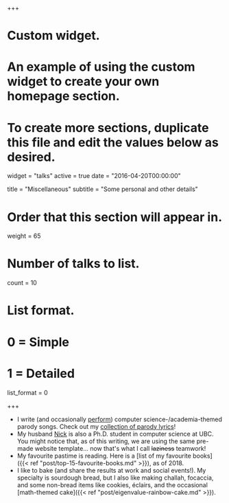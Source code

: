 +++
# Custom widget.
# An example of using the custom widget to create your own homepage section.
# To create more sections, duplicate this file and edit the values below as desired.
widget = "talks"
active = true
date = "2016-04-20T00:00:00"

title = "Miscellaneous"
subtitle = "Some personal and other details"

# Order that this section will appear in.
weight = 65

# Number of talks to list.
count = 10

# List format.
#   0 = Simple
#   1 = Detailed
list_format = 0

+++

- I write (and occasionally [perform](https://www.youtube.com/watch?v=PeGWyRmwPQg)) computer science-/academia-themed parody songs. Check out my [collection of parody lyrics](tags/songs/)!
- My husband [Nick](http://ncbradley.com) is also a Ph.D. student in computer science at UBC. You might notice that, as of this writing, we are using the same pre-made website template... now that's what I call ~~laziness~~ teamwork!
- My favourite pastime is reading. Here is a [list of my favourite books]({{< ref "post/top-15-favourite-books.md" >}}), as of 2018.
- I like to bake (and share the results at work and social events!). My specialty is sourdough bread, but I also like making challah, focaccia, and some non-bread items like cookies, éclairs, and the occasional [math-themed cake]({{< ref "post/eigenvalue-rainbow-cake.md" >}}).
